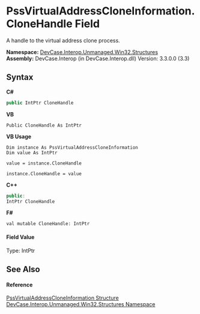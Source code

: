 # PssVirtualAddressCloneInformation.CloneHandle Field
 

A handle to the virtual address clone process.

**Namespace:**&nbsp;<a href="N_DevCase_Interop_Unmanaged_Win32_Structures">DevCase.Interop.Unmanaged.Win32.Structures</a><br />**Assembly:**&nbsp;DevCase.Interop (in DevCase.Interop.dll) Version: 3.3.0.0 (3.3)

## Syntax

**C#**<br />
``` C#
public IntPtr CloneHandle
```

**VB**<br />
``` VB
Public CloneHandle As IntPtr
```

**VB Usage**<br />
``` VB Usage
Dim instance As PssVirtualAddressCloneInformation
Dim value As IntPtr

value = instance.CloneHandle

instance.CloneHandle = value
```

**C++**<br />
``` C++
public:
IntPtr CloneHandle
```

**F#**<br />
``` F#
val mutable CloneHandle: IntPtr
```


#### Field Value
Type: IntPtr

## See Also


#### Reference
<a href="T_DevCase_Interop_Unmanaged_Win32_Structures_PssVirtualAddressCloneInformation">PssVirtualAddressCloneInformation Structure</a><br /><a href="N_DevCase_Interop_Unmanaged_Win32_Structures">DevCase.Interop.Unmanaged.Win32.Structures Namespace</a><br />